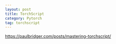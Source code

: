 ```yaml
---
layout: post
title: TorchScript
category: Pytorch
tag: torchscript
---
```


https://paulbridger.com/posts/mastering-torchscript/

